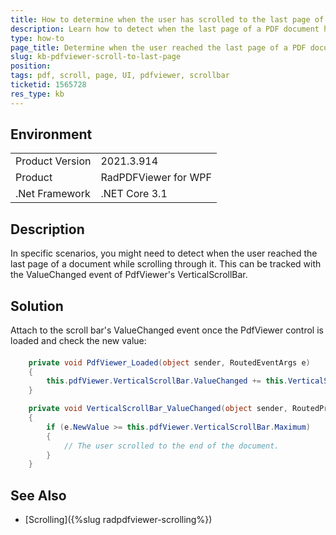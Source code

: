 ```yaml
---
title: How to determine when the user has scrolled to the last page of a document in PdfViewer for WPF
description: Learn how to detect when the last page of a PDF document has been reached while the users scroll a document.
type: how-to
page_title: Determine when the user reached the last page of a PDF document when scrolling
slug: kb-pdfviewer-scroll-to-last-page
position: 
tags: pdf, scroll, page, UI, pdfviewer, scrollbar
ticketid: 1565728
res_type: kb
---
```


## Environment
<table>
	<tbody>
		<tr>
			<td>Product Version</td>
			<td>2021.3.914</td>
		</tr>
		<tr>
			<td>Product</td>
			<td>RadPDFViewer for WPF</td>
		</tr>
		<tr>
			<td>.Net Framework</td>
			<td>.NET Core 3.1</td>
		</tr>
	</tbody>
</table>

## Description

In specific scenarios, you might need to detect when the user reached the last page of a document while scrolling through it. This can be tracked with the ValueChanged event of PdfViewer's VerticalScrollBar.

## Solution

Attach to the scroll bar's ValueChanged event once the PdfViewer control is loaded and check the new value:

#### 
```C#
	private void PdfViewer_Loaded(object sender, RoutedEventArgs e)
	{
		this.pdfViewer.VerticalScrollBar.ValueChanged += this.VerticalScrollBar_ValueChanged;
	}

	private void VerticalScrollBar_ValueChanged(object sender, RoutedPropertyChangedEventArgs<double> e)
	{
		if (e.NewValue >= this.pdfViewer.VerticalScrollBar.Maximum)
		{
			// The user scrolled to the end of the document. 
		}
	}
```

## See Also  
* [Scrolling]({%slug radpdfviewer-scrolling%})
